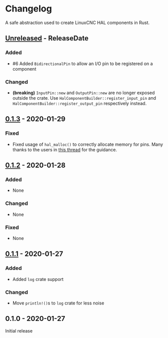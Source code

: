 # Changelog

A safe abstraction used to create LinuxCNC HAL components in Rust.

<!-- next-header -->

## [Unreleased] - ReleaseDate

### Added

- #6 Added `BidirectionalPin` to allow an I/O pin to be registered on a component

### Changed

- **(breaking)** `InputPin::new` and `OutputPin::new` are no longer exposed outside the crate. Use `HalComponentBuilder::register_input_pin` and `HalComponentBuilder::register_output_pin` respectively instead.

## [0.1.3] - 2020-01-29

### Fixed

- Fixed usage of `hal_malloc()` to correctly allocate memory for pins. Many thanks to the users in [this thread](https://users.rust-lang.org/t/convert-mut-mut-f64-to-box-f64/37521) for the guidance.

## [0.1.2] - 2020-01-28

### Added

- None

### Changed

- None

### Fixed

- None

## [0.1.1] - 2020-01-27

### Added

- Added `log` crate support

### Changed

- Move `println!()`s to `log` crate for less noise

## 0.1.0 - 2020-01-27

Initial release

<!-- next-url -->

[unreleased]: https://github.com/jamwaffles/linuxcnc-hal-rs/compare/linuxcnc-hal-v0.1.3...HEAD
[0.1.3]: https://github.com/jamwaffles/linuxcnc-hal-rs/compare/linuxcnc-hal-v0.1.2...linuxcnc-hal-v0.1.3
[0.1.2]: https://github.com/jamwaffles/linuxcnc-hal-rs/compare/linuxcnc-hal-v0.1.1...linuxcnc-hal-v0.1.2
[0.1.1]: https://github.com/jamwaffles/linuxcnc-hal-rs/compare/linuxcnc-hal-v0.1.0...linuxcnc-hal-v0.1.1
